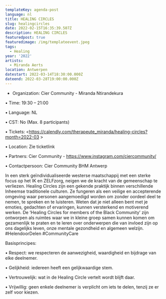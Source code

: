 ```yaml
---
templateKey: agenda-post
language: nl
title: HEALING CIRCLES
slug: healingcircles
date: 2022-02-15T16:35:39.507Z
description: HEALING CIRCLES
featuredpost: true
featuredimage: /img/templateevent.jpeg
tags:
  - Healing
year: '2022'
artists:
  - Miranda Aerts
location: Antwerpen
datestart: 2022-03-14T18:30:00.000Z
dateend: 2022-03-28T19:00:00.000Z
---
```

* Organization: Cier Community - Miranda Ntirandekura 

•	Time: 19:30 – 21:00 

•	Language: NL

•	CST: No (Max. 8 participants)

•	Tickets: <https://calendly.com/therapeute_miranda/healing-circles?month=2022-03 >

•	Location: Zie ticketlink

•	Partners: Cier Community - https://www.instagram.com/ciercommunity/ 

•	Contactpersoon: Cier Community  BHM Antwerp

In een sterk geïndividualiseerde westerse maatschappij met een sterke focus op het IK en ZELFzorg, neigen we de kracht van de gemeenschap te verliezen. Healing Circles zijn een gekende praktijk binnen verschillende Inheemse traditionele culturen. Ze fungeren als een veilige en accepterende omgeving waar personen aangemoedigd worden om zonder oordeel deel te nemen, te spreken en te luisteren. Weten dat je niet alleen bent met je emoties, gedachten of ervaringen, kunnen versterkend en motiverend werken.
De ‘Healing Circles for members of the Black Community’ zijn ontworpen als ruimtes waar we in kleine groep samen kunnen komen om gezamenlijk te praten en te leren over onderwerpen die van invloed zijn op ons dagelijks leven, onze mentale gezondheid en algemeen welzijn. #HelendoorDelen #CommunityCare

Basisprincipes:

•	Respect: we respecteren de aanwezigheid, waardigheid en bijdrage van elke deelnemer.

•	Gelijkheid: iedereen heeft een gelijkwaardige stem.

•	Vertrouwelijk: wat in de Healing Circle vertelt wordt blijft daar.

•	Vrijwillig: geen enkele deelnemer is verplicht om iets te delen, tenzij ze er zelf voor kiezen.
